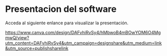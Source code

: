# Presentacion del software

Acceda al siguiente enlance para visualizar la presentación.

https://www.canva.com/design/DAFvhiRvSy4/hMbwoB4mBOwYOM6O4MgmwQ/view?utm_content=DAFvhiRvSy4&utm_campaign=designshare&utm_medium=link&utm_source=publishsharelink